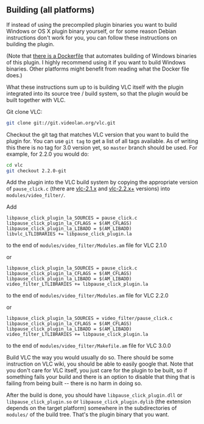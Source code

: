 ## Building (all platforms)

If instead of using the precompiled plugin binaries you want to build Windows or OS X plugin binary yourself, or for some reason Debian instructions don't work for you, you can follow these instructions on building the plugin.

(Note that [there is a Dockerfile](./docker) that automates building of Windows binaries of this plugin. I highly recommend using it if you want to build Windows binaries. Other platforms might benefit from reading what the Docker file does.)

What these instructions sum up to is building VLC itself with the plugin integrated into its source tree / build system, so that the plugin would be built together with VLC.

Git clone VLC:

```sh
git clone git://git.videolan.org/vlc.git
```

Checkout the git tag that matches VLC version that you want to build the plugin for. You can use `git tag` to get a list of all tags available. As of writing this there is no tag for 3.0 version yet, so `master` branch should be used. For example, for 2.2.0 you would do:

```sh
cd vlc
git checkout 2.2.0-git
```

Add the plugin into the VLC build system by copying the appropriate version of `pause_click.c` (there are [vlc-2.1.x](/vlc-2.1.x) and [vlc-2.2.x+](/vlc-2.2.x+) versions) into `modules/video_filter/`.

Add

```
libpause_click_plugin_la_SOURCES = pause_click.c
libpause_click_plugin_la_CFLAGS = $(AM_CFLAGS)
libpause_click_plugin_la_LIBADD = $(AM_LIBADD)
libvlc_LTLIBRARIES += libpause_click_plugin.la
```

to the end of `modules/video_filter/Modules.am` file for VLC 2.1.0

or


```
libpause_click_plugin_la_SOURCES = pause_click.c
libpause_click_plugin_la_CFLAGS = $(AM_CFLAGS)
libpause_click_plugin_la_LIBADD = $(AM_LIBADD)
video_filter_LTLIBRARIES += libpause_click_plugin.la
```

to the end of `modules/video_filter/Modules.am` file for VLC 2.2.0

or

```
libpause_click_plugin_la_SOURCES = video_filter/pause_click.c
libpause_click_plugin_la_CFLAGS = $(AM_CFLAGS)
libpause_click_plugin_la_LIBADD = $(AM_LIBADD)
video_filter_LTLIBRARIES += libpause_click_plugin.la
```

to the end of `modules/video_filter/Makefile.am` file for VLC 3.0.0

Build VLC the way you would usually do so. There should be some instruction on VLC wiki, you should be able to easily google that. Note that you don't care for VLC itself, you just care for the plugin to be built, so if something fails your build and there is an option to disable that thing that is failing from being built -- there is no harm in doing so.

After the build is done, you should have `libpause_click_plugin.dll` or `libpause_click_plugin.so` or `libpause_click_plugin.dylib` (the extension depends on the target platform) somewhere in the subdirectories of `modules/` of the build tree. That's the plugin binary that you want.
